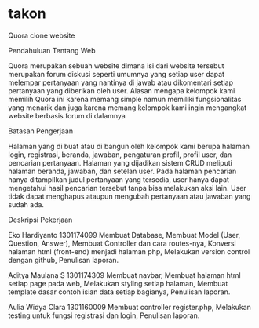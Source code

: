 # takon
Quora clone website

Pendahuluan
	Tentang Web
	
Quora merupakan sebuah website dimana isi dari website tersebut merupakan forum diskusi seperti umumnya yang setiap user dapat melempar 	pertanyaan yang nantinya di jawab atau dikomentari setiap pertanyaan yang diberikan oleh user.
Alasan mengapa kelompok kami memilih Quora ini karena memang simple namun memiliki  fungsionalitas yang menarik dan juga karena memang 		kelompok kami ingin mengangkat website berbasis forum di dalamnya

Batasan Pengerjaan

Halaman yang di buat atau di bangun oleh kelompok kami berupa halaman login, registrasi, beranda, jawaban, pengaturan profil, profil user, dan pencarian pertanyaan.
Halaman yang dijadikan sistem CRUD meliputi halaman beranda, jawaban, dan setelan user.
Pada halaman pencarian hanya ditampilkan judul pertanyaan yang tersedia, user hanya dapat mengetahui hasil pencarian tersebut tanpa bisa melakukan aksi lain.
User tidak dapat menghapus ataupun mengubah pertanyaan atau jawaban yang sudah ada.


Deskripsi Pekerjaan

Eko Hardiyanto
1301174099
Membuat Database,
Membuat Model (User, Question, Answer),
Membuat Controller dan cara routes-nya,
Konversi halaman html (front-end) menjadi halaman php,
Melakukan version control dengan github,
Penulisan laporan.

Aditya Maulana S
1301174309
Membuat navbar,
Membuat halaman html setiap page pada web,
Melakukan styling setiap halaman,
Membuat template dasar contoh isian data setiap bagianya,
Penulisan laporan.

Aulia Widya Clara
1301160009
Membuat controller register.php,
Melakukan testing untuk fungsi registrasi dan login,
Penulisan laporan.
